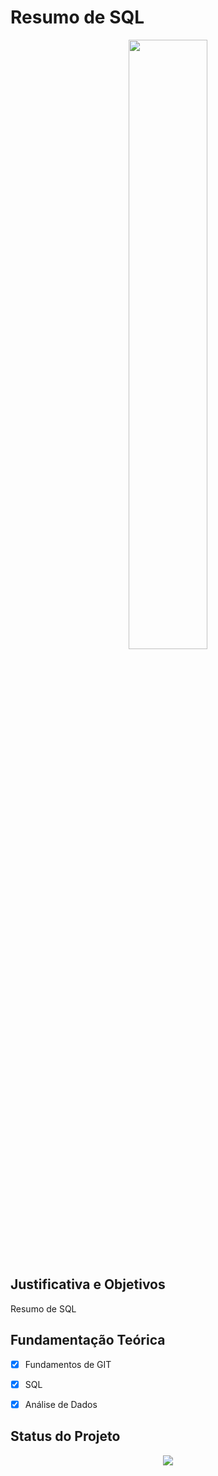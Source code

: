 ﻿# Resumo de SQL

<p align="center">
  <img src = './img01.png' width = '50%'>
</p>

## Justificativa e Objetivos

Resumo de SQL

## Fundamentação Teórica

- [x] Fundamentos de GIT
- [x] SQL
- [x] Análise de Dados 


## Status do Projeto

<p align="center">
<img src="http://img.shields.io/static/v1?label=STATUS&message=ATUALIZADO&color=GREEN&style=for-the-badge"/>
</p>





